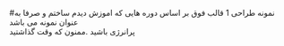 #نمونه طراحی 1
قالب فوق بر اساس دوره هایی که اموزش دیدم ساختم و صرفا به عنوان نمونه می باشد  
پرانرژی باشید .ممنون که وقت گذاشتید
